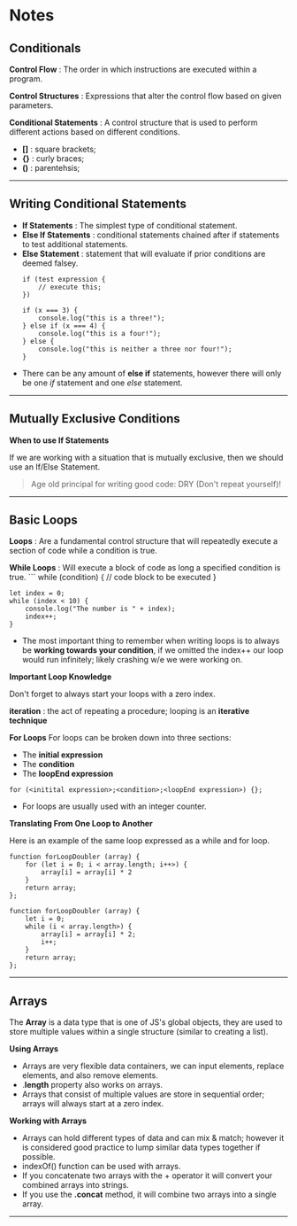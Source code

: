 # **Notes**

## **Conditionals**

**Control Flow** : The order in which instructions are executed within a program.

**Control Structures** : Expressions that alter the control flow based on given parameters.

**Conditional Statements** : A control structure that is used to perform different actions based on different conditions.

* **[]** : square brackets;
* **{}** : curly braces;
* **()** : parentehsis;

---

## **Writing Conditional Statements**
* **If Statements** : The simplest type of conditional statement.
* **Else If Statements** : conditional statements chained after if statements to test additional statements.
* **Else Statement** : statement that will evaluate if prior conditions are deemed falsey.
  ```
  if (test expression {
      // execute this;
  })

  if (x === 3) {
      console.log("this is a three!");
  } else if (x === 4) {
      console.log("this is a four!");
  } else {
      console.log("this is neither a three nor four!");
  }
  ```
* There can be any amount of **else if** statements, however there will only be one *if* statement and one *else* statement.
---
## **Mutually Exclusive Conditions**

**When to use If Statements**

If we are working with a situation that is mutually exclusive, then we should use an If/Else Statement.

> Age old principal for writing good code: DRY (Don't repeat yourself)!

---
## **Basic Loops**

**Loops** : Are a fundamental control structure that will repeatedly execute a section of code while a condition is true.

**While Loops** : Will execute a block of code as long a specified condition is true.
    ```
    while (condition) {
        // code block to be executed
    }

    let index = 0;
    while (index < 10) {
        console.log("The number is " + index);
        index++;
    }

* The most important thing to remember when writing loops is to always be **working towards your condition**, if we omitted the index++ our loop would run infinitely; likely crashing w/e we were working on.

**Important Loop Knowledge**

Don't forget to always start your loops with a zero index.

**iteration** : the act of repeating a procedure; looping is an **iterative technique**

**For Loops**
For loops can be broken down into three sections:
- The **initial expression**
- The **condition**
- The **loopEnd expression**

```
for (<initital expression>;<condition>;<loopEnd expression>) {};
```
* For loops are usually used with an integer counter.

**Translating From One Loop to Another**

Here is an example of the same loop expressed as a while and for loop.
```
function forLoopDoubler (array) {
    for (let i = 0; i < array.length; i++>) {
        array[i] = array[i] * 2
    }
    return array;
};

function forLoopDoubler (array) {
    let i = 0;
    while (i < array.length>) {
        array[i] = array[i] * 2;
        i++;
    }
    return array;
};
```
---
## **Arrays**

The **Array** is a data type that is one of JS's global objects, they are used to store multiple values within a single structure (similar to creating a list).

**Using Arrays**
* Arrays are very flexible data containers, we can input elements, replace elements, and also remove elements.
* .**length** property also works on arrays.
* Arrays that consist of multiple values are store in sequential order; arrays will always start at a zero index.

**Working with Arrays**
* Arrays can hold different types of data and can mix & match; however it is considered good practice to lump similar data types together if possible.
* indexOf() function can be used with arrays.
* If you concatenate two arrays with the + operator it will convert your combined arrays into strings.
* If you use the **.concat** method, it will combine two arrays into a single array.
---
